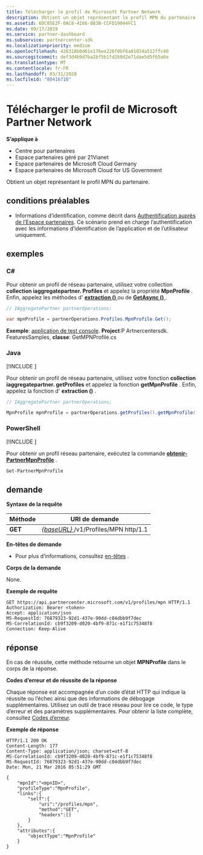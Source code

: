```yaml
---
title: Télécharger le profil de Microsoft Partner Network
description: Obtient un objet représentant le profil MPN du partenaire.
ms.assetid: 6DC85E2F-0AC8-4166-883B-CCFD19044FC1
ms.date: 09/17/2019
ms.service: partner-dashboard
ms.subservice: partnercenter-sdk
ms.localizationpriority: medium
ms.openlocfilehash: 426318b0d61e176ee226f0bf6a81034a512ffc40
ms.sourcegitcommit: def3d4b9d7ba2bf5b1fd268d2e71dae5d5f65a6e
ms.translationtype: MT
ms.contentlocale: fr-FR
ms.lasthandoff: 03/31/2020
ms.locfileid: "80416718"
---
```

# <a name="get-microsoft-partner-network-profile"></a>Télécharger le profil de Microsoft Partner Network

**S’applique à**

- Centre pour partenaires
- Espace partenaires géré par 21Vianet
- Espace partenaires de Microsoft Cloud Germany
- Espace partenaires de Microsoft Cloud for US Government

Obtient un objet représentant le profil MPN du partenaire.

## <a name="span-idprerequisitesspan-idprerequisitesspan-idprerequisitesprerequisites"></a><span id="Prerequisites"/><span id="prerequisites"/><span id="PREREQUISITES"/>conditions préalables

- Informations d’identification, comme décrit dans [Authentification auprès de l’Espace partenaires](partner-center-authentication.md). Ce scénario prend en charge l’authentification avec les informations d’identification de l’application et de l’utilisateur uniquement.

## <a name="span-idexamplesspan-idexamplesspan-idexamplesexamples"></a><span id="Examples"/><span id="examples"><span id="EXAMPLES"/>exemples

### <a name="c"></a>C#

Pour obtenir un profil de réseau partenaire, utilisez votre collection **collection iaggregatepartner. Profiles** et appelez la propriété **MpnProfile** . Enfin, appelez les méthodes d' [**extraction ()** ](https://docs.microsoft.com/dotnet/api/microsoft.store.partnercenter.profiles.impnprofile.get) ou de [**GetAsync ()** ](https://docs.microsoft.com/dotnet/api/microsoft.store.partnercenter.profiles.impnprofile.getasync) .

``` csharp
// IAggregatePartner partnerOperations;

var mpnProfile = partnerOperations.Profiles.MpnProfile.Get();
```

**Exemple**: [application de test console](console-test-app.md). **Project**:P Artnercentersdk. FeaturesSamples, **classe**: GetMPNProfile.cs

### <a name="java"></a>Java

[!INCLUDE [<Partner Center Java SDK support details>](<../includes/java-sdk-support.md>)]

Pour obtenir un profil de réseau partenaire, utilisez votre fonction **collection iaggregatepartner. getProfiles** et appelez la fonction **getMpnProfile** . Enfin, appelez la fonction d' **extraction ()** .

```java
// IAggregatePartner partnerOperations;

MpnProfile mpnProfile = partnerOperations.getProfiles().getMpnProfile().get();
```

### <a name="powershell"></a>PowerShell

[!INCLUDE [<Partner Center PowerShell module support details>](<../includes/powershell-module-support.md>)]

Pour obtenir un profil réseau partenaire, exécutez la commande [**obtenir-PartnerMpnProfile**](https://github.com/Microsoft/Partner-Center-PowerShell/blob/master/docs/help/Get-PartnerMpnProfile.md) .

```powershell
Get-PartnerMpnProfile
```

## <a name="span-idrequestspan-idrequestspan-idrequestrequest"></a><span id="Request"/><span id="request"/><span id="REQUEST"/>demande

**Syntaxe de la requête**

| Méthode  | URI de demande                                                          |
|---------|----------------------------------------------------------------------|
| **GET** | [ *{baseURL}* ](partner-center-rest-urls.md)/v1/Profiles/MPN http/1.1 |

 
**En-têtes de demande**

- Pour plus d’informations, consultez [en-têtes](headers.md) .

**Corps de la demande**

None.

**Exemple de requête**

```http
GET https://api.partnercenter.microsoft.com/v1/profiles/mpn HTTP/1.1
Authorization: Bearer <token>
Accept: application/json
MS-RequestId: 76879323-92d1-437e-90dd-c84dbb9f7dec
MS-CorrelationId: cb9f3209-d020-4bf9-871c-e1f1c75348f8
Connection: Keep-Alive
```

## <a name="span-idresponsespan-idresponsespan-idresponseresponse"></a><span id="Response"/><span id="response"/><span id="RESPONSE"/>réponse

En cas de réussite, cette méthode retourne un objet **MPNProfile** dans le corps de la réponse.

**Codes d’erreur et de réussite de la réponse**

Chaque réponse est accompagnée d’un code d’état HTTP qui indique la réussite ou l’échec ainsi que des informations de débogage supplémentaires. Utilisez un outil de trace réseau pour lire ce code, le type d’erreur et des paramètres supplémentaires. Pour obtenir la liste complète, consultez [Codes d’erreur](error-codes.md).

**Exemple de réponse**

```http
HTTP/1.1 200 OK
Content-Length: 177
Content-Type: application/json; charset=utf-8
MS-CorrelationId: cb9f3209-d020-4bf9-871c-e1f1c75348f8
MS-RequestId: 76879323-92d1-437e-90dd-c84dbb9f7dec
Date: Mon, 21 Mar 2016 05:51:29 GMT

{
    "mpnId":"<mpnID>",
    "profileType":"MpnProfile",
    "links":{
        "self":{
            "uri":"/profiles/mpn",
            "method":"GET",
            "headers":[]
        }
    },
    "attributes":{
        "objectType":"MpnProfile"
    }
}
```
